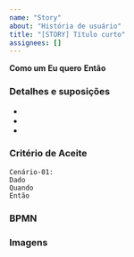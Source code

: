 ```yaml
---
name: "Story"
about: "História de usuário"
title: "[STORY] Título curto"
assignees: []
---
```


**Como um**
**Eu quero**
**Então**

### Detalhes e suposições

-
-
-

### Critério de Aceite

```gherkin
Cenário-01:
Dado
Quando
Então
```

### BPMN

### Imagens

<!-- issue-type: Story -->
